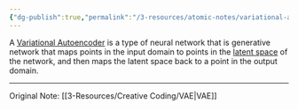 ```yaml
---
{"dg-publish":true,"permalink":"/3-resources/atomic-notes/variational-autoencoder/","tags":["☢️_Atomic","#ai","🔧_Technical","🌲_Evergreen"],"updated":"2025-10-19T09:18:07.560-07:00"}
---
```



A [Variational Autoencoder](https://en.wikipedia.org/wiki/Variational_autoencoder) is a type of neural network that is generative network that maps points in the input domain to points in the [latent space]() of the network, and then maps the latent space back to a point in the output domain.

---
Original Note: [[3-Resources/Creative Coding/VAE\|VAE]]
